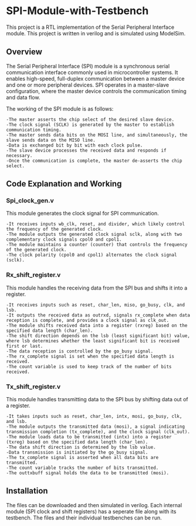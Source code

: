 # SPI-Module-with-Testbench

This project is a RTL implementation of the Serial Peripheral Interface module.
This project is written in verilog and is simulated using ModelSim.



## Overview
The Serial Peripheral Interface (SPI) module is a synchronous serial communication interface commonly used in microcontroller systems. It enables high-speed, full-duplex communication between a master device and one or more peripheral devices. SPI operates in a master-slave configuration, where the master device controls the communication timing and data flow.

The working of the SPI module is as follows:

    -The master asserts the chip select of the desired slave device.
    -The clock signal (SCLK) is generated by the master to establish communication timing.
    -The master sends data bits on the MOSI line, and simultaneously, the slave sends data on the MISO line.
    -Data is exchanged bit by bit with each clock pulse.
    -The slave device processes the received data and responds if necessary.
    -Once the communication is complete, the master de-asserts the chip select.
## Code Explanation and Working

### Spi_clock_gen.v

This module generates the clock signal for SPI communication. 

    -It receives inputs wb_clk, reset, and divider, which likely control the frequency of the generated clock.
    -The module outputs the generated clock signal sclk, along with two complementary clock signals cpol0 and cpol1.
    -The module maintains a counter (counter) that controls the frequency of the generated clock.
    -The clock polarity (cpol0 and cpol1) alternates the clock signal (sclk).

### Rx_shift_register.v
This module handles the receiving data from the SPI bus and shifts it into a register.

    -It receives inputs such as reset, char_len, miso, go_busy, clk, and lsb.
    -It outputs the received data as outrxd, signals rx_complete when data reception is complete, and provides a clock signal as clk_out.
    -The module shifts received data into a register (rxreg) based on the specified data length (char_len).
    -The shift direction depends on the lsb (least significant bit) value, where lsb determines whether the least significant bit is received first or last.
    -The data reception is controlled by the go_busy signal.
    -The rx_complete signal is set when the specified data length is received.
    -The count variable is used to keep track of the number of bits received.

### Tx_shift_register.v
This module handles transmitting data to the SPI bus by shifting data out of a register. 

    -It takes inputs such as reset, char_len, intx, mosi, go_busy, clk, and lsb.
    -The module outputs the transmitted data (mosi), a signal indicating transmission completion (tx_complete), and the clock signal (clk_out).
    -The module loads data to be transmitted (intx) into a register (txreg) based on the specified data length (char_len).
    -The data shift direction is determined by the lsb value.
    -Data transmission is initiated by the go_busy signal.
    -The tx_complete signal is asserted when all data bits are transmitted.
    -The count variable tracks the number of bits transmitted.
    -The outtxbuff signal holds the data to be transmitted (mosi).

## Installation

The files can be downloaded and then simulated in verilog. Each internal module (SPI clock and shift registers) has a seperate file along with its testbench. The files and their individual testbenches can be run.
